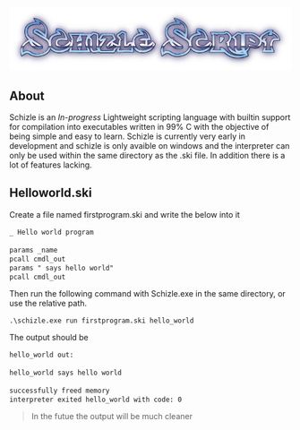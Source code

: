 <p align="center">
  <img src="docs/shizle.png" />
</p>

## About

Schizle is an *In-progress* Lightweight scripting language with builtin support for compilation into executables written in 99% C with the objective of being simple and easy to learn. Schizle is currently very early in development and schizle is only avaible on windows and the interpreter can only be used within the same directory as the .ski file. In addition there is a lot of features lacking.
<!--
## Getting started

[Getting started](docs/NOTDONE.md)
-->
## Helloworld.ski
Create a file named firstprogram.ski and write the below into it
```
_ Hello world program

params _name
pcall cmdl_out
params " says hello world"
pcall cmdl_out
```
Then run the following command with Schizle.exe in the same directory, or use the relative path.
```
.\schizle.exe run firstprogram.ski hello_world
```
The output should be
```
hello_world out:

hello_world says hello world

successfully freed memory
interpreter exited hello_world with code: 0
```
> In the futue the output will be much cleaner
<!--
## Documentation

[View docs online](docs/NOTDONE.md)

[View docs on github](docs/NOTDONE.md)

[Download Documentation](docs/NOTDONE.md)
-->
